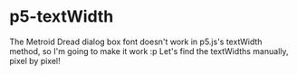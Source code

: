 # p5-textWidth
The Metroid Dread dialog box font doesn't work in p5.js's textWidth method, so I'm going to make it work :p Let's find the textWidths manually, pixel by pixel!
